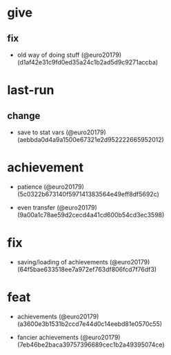 # give

## fix

* old way of doing stuff (@euro20179) (d1af42e31c9fd0ed35a24c1b2ad5d9c9271accba)


# last-run

## change

* save to stat vars (@euro20179) (aebbda0d4a9a1500e67321e2d952222665952012)


# achievement

* patience (@euro20179) (5c0322b673140f597141383564e49eff8df5692c)

* even transfer (@euro20179) (9a00a1c78ae59d2cecd4a41cd600b54cd3ec3598)


# fix

* saving/loading of achievements (@euro20179) (64f5bae633518ee7a972ef763df806fcd7f76df3)


# feat

* achievements (@euro20179) (a3600e3b1531b2ccd7e44d0c14eebd81e0570c55)

* fancier achievements (@euro20179) (7eb46be2baca39757396689cec1b2a49395074ce)


